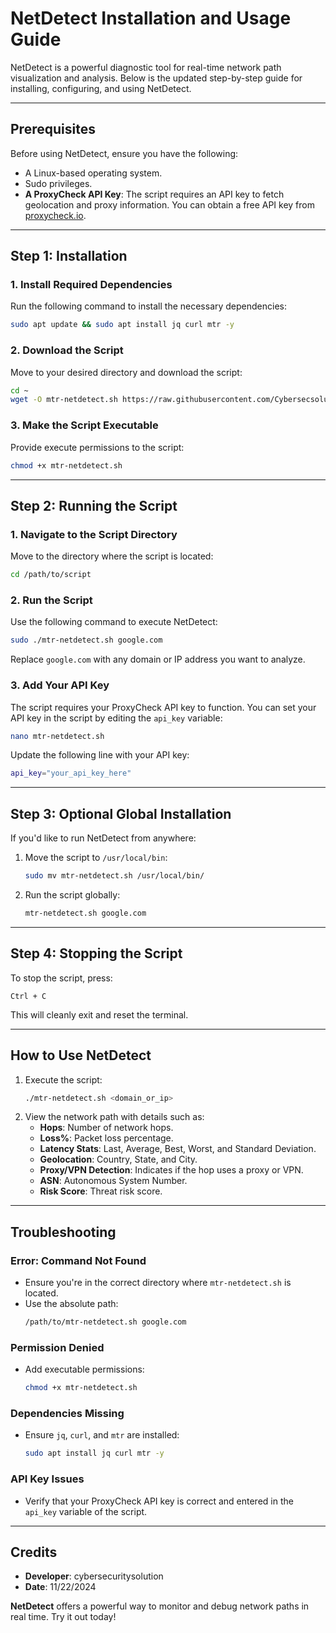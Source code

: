 # **NetDetect Installation and Usage Guide**

NetDetect is a powerful diagnostic tool for real-time network path visualization and analysis. Below is the updated step-by-step guide for installing, configuring, and using NetDetect.

---

## **Prerequisites**
Before using NetDetect, ensure you have the following:
- A Linux-based operating system.
- Sudo privileges.
- **A ProxyCheck API Key**: The script requires an API key to fetch geolocation and proxy information. You can obtain a free API key from [proxycheck.io](https://proxycheck.io/dashboard/).

---

## **Step 1: Installation**
### **1. Install Required Dependencies**
Run the following command to install the necessary dependencies:
```bash
sudo apt update && sudo apt install jq curl mtr -y
```

### **2. Download the Script**
Move to your desired directory and download the script:
```bash
cd ~
wget -O mtr-netdetect.sh https://raw.githubusercontent.com/Cybersecsolution/NetDetect/refs/heads/main/mtr-netdetect.sh
```

### **3. Make the Script Executable**
Provide execute permissions to the script:
```bash
chmod +x mtr-netdetect.sh
```

---

## **Step 2: Running the Script**
### **1. Navigate to the Script Directory**
Move to the directory where the script is located:
```bash
cd /path/to/script
```

### **2. Run the Script**
Use the following command to execute NetDetect:
```bash
sudo ./mtr-netdetect.sh google.com
```
Replace `google.com` with any domain or IP address you want to analyze.

### **3. Add Your API Key**
The script requires your ProxyCheck API key to function. You can set your API key in the script by editing the `api_key` variable:
```bash
nano mtr-netdetect.sh
```
Update the following line with your API key:
```bash
api_key="your_api_key_here"
```

---

## **Step 3: Optional Global Installation**
If you'd like to run NetDetect from anywhere:
1. Move the script to `/usr/local/bin`:
   ```bash
   sudo mv mtr-netdetect.sh /usr/local/bin/
   ```
2. Run the script globally:
   ```bash
   mtr-netdetect.sh google.com
   ```

---

## **Step 4: Stopping the Script**
To stop the script, press:
```text
Ctrl + C
```
This will cleanly exit and reset the terminal.

---

## **How to Use NetDetect**
1. Execute the script:
   ```bash
   ./mtr-netdetect.sh <domain_or_ip>
   ```
2. View the network path with details such as:
   - **Hops**: Number of network hops.
   - **Loss%**: Packet loss percentage.
   - **Latency Stats**: Last, Average, Best, Worst, and Standard Deviation.
   - **Geolocation**: Country, State, and City.
   - **Proxy/VPN Detection**: Indicates if the hop uses a proxy or VPN.
   - **ASN**: Autonomous System Number.
   - **Risk Score**: Threat risk score.

---

## **Troubleshooting**
### **Error: Command Not Found**
- Ensure you're in the correct directory where `mtr-netdetect.sh` is located.
- Use the absolute path:
  ```bash
  /path/to/mtr-netdetect.sh google.com
  ```

### **Permission Denied**
- Add executable permissions:
  ```bash
  chmod +x mtr-netdetect.sh
  ```

### **Dependencies Missing**
- Ensure `jq`, `curl`, and `mtr` are installed:
  ```bash
  sudo apt install jq curl mtr -y
  ```

### **API Key Issues**
- Verify that your ProxyCheck API key is correct and entered in the `api_key` variable of the script.

---

## **Credits**
- **Developer**: cybersecuritysolution
- **Date**: 11/22/2024

**NetDetect** offers a powerful way to monitor and debug network paths in real time. Try it out today!
```
